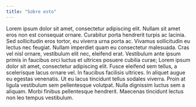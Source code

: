 ```yaml
---
title: "Sobre esto"
---
```

Lorem ipsum dolor sit amet, consectetur adipiscing elit. Nullam sit amet eros non est consequat ornare. Curabitur porta hendrerit turpis ac lacinia. Sed sollicitudin eros tortor, eu viverra urna porta ac. Vivamus sollicitudin eu lectus nec feugiat. Nullam imperdiet quam eu consectetur malesuada. Cras vel nisl ornare, vestibulum elit nec, eleifend erat. Vestibulum ante ipsum primis in faucibus orci luctus et ultrices posuere cubilia curae; Lorem ipsum dolor sit amet, consectetur adipiscing elit. Fusce eleifend sem tellus, a scelerisque lacus ornare vel. In faucibus facilisis ultrices. In aliquet augue eu egestas venenatis. Ut eu lacus tincidunt tellus sodales viverra. Proin at ligula vestibulum sem pellentesque volutpat. Nulla dignissim luctus sem a aliquam. Morbi finibus pellentesque hendrerit. Maecenas tincidunt lectus non leo tempus vestibulum.
